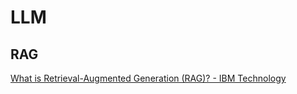 # LLM

## RAG

[What is Retrieval-Augmented Generation (RAG)? - IBM Technology](https://www.youtube.com/watch?v=T-D1OfcDW1M&t=2s)
